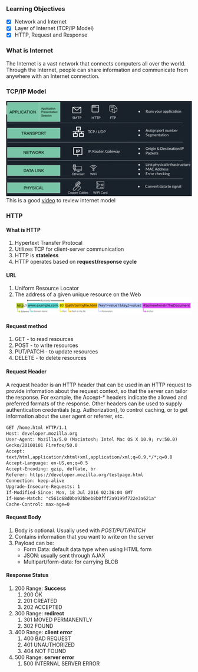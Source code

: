 ### Learning Objectives
- [x] Network and Internet
- [x] Layer of Internet (TCP/IP Model)
- [x] HTTP, Request and Response

### What is Internet
The Internet is a vast network that connects computers all over the world. Through the Internet, people can share information and communicate from anywhere with an Internet connection.

### TCP/IP Model
![TCP IP Model](image/tcp_ip.png)
This is a good <a href="https://www.youtube.com/watch?v=keeqnciDVOo">video</a> to review internet model

### HTTP
#### What is HTTP
1. Hypertext Transfer Protocal
2. Utilizes TCP for client-server communication
3. HTTP is **stateless**
4. HTTP operates based on **request/response cycle**

#### URL
1. Uniform Resource Locator
2. The address of a given unique resource on the Web
![URL](image/url.png)

#### Request method
1. GET - to read resources
2. POST - to write resources
3. PUT/PATCH - to update resources
4. DELETE - to delete resources

#### Request Header
A request header is an HTTP header that can be used in an HTTP request to provide information about the request context, so that the server can tailor the response. For example, the Accept-* headers indicate the allowed and preferred formats of the response. Other headers can be used to supply authentication credentials (e.g. Authorization), to control caching, or to get information about the user agent or referrer, etc.

```http
GET /home.html HTTP/1.1
Host: developer.mozilla.org
User-Agent: Mozilla/5.0 (Macintosh; Intel Mac OS X 10.9; rv:50.0) Gecko/20100101 Firefox/50.0
Accept: text/html,application/xhtml+xml,application/xml;q=0.9,*/*;q=0.8
Accept-Language: en-US,en;q=0.5
Accept-Encoding: gzip, deflate, br
Referer: https://developer.mozilla.org/testpage.html
Connection: keep-alive
Upgrade-Insecure-Requests: 1
If-Modified-Since: Mon, 18 Jul 2016 02:36:04 GMT
If-None-Match: "c561c68d0ba92bbeb8b0fff2a9199f722e3a621a"
Cache-Control: max-age=0
```
#### Request Body
1. Body is optional. Usually used with *POST/PUT/PATCH*
2. Contains information that you want to write on the server
3. Payload can be:
    - Form Data: default data type when using HTML form
    - JSON: usually sent through AJAX
    - Multipart/form-data: for carrying BLOB

#### Response Status
1. 200 Range: **Success**
    1. 200 OK
    2. 201 CREATED
    3. 202 ACCEPTED
2. 300 Range: **redirect**
    1. 301 MOVED PERMANENTLY
    2. 302 FOUND
3. 400 Range: **client error**
    1. 400 BAD REQUEST
    2. 401 UNAUTHORIZED
    3. 404 NOT FOUND
4. 500 Range: **server error**
    1. 500 INTERNAL SERVER ERROR

